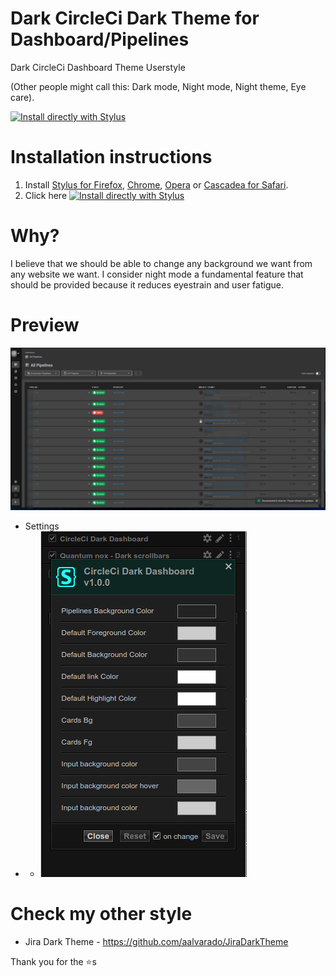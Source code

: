 # Dark CircleCi Dark Theme for Dashboard/Pipelines
Dark CircleCi Dashboard Theme Userstyle

(Other people might call this: Dark mode, Night mode, Night theme, Eye care).

[![Install directly with Stylus](https://img.shields.io/badge/Install%20directly%20with-Stylus-00adad.svg)](https://github.com/aalvarado/dark-circleci-dashboard/raw/main/dark-circleci-dashboard.user.css)

# Installation instructions
1. Install [Stylus for Firefox](https://addons.mozilla.org/en-US/firefox/addon/styl-us/), [Chrome](https://chrome.google.com/webstore/detail/stylus/clngdbkpkpeebahjckkjfobafhncgmne), [Opera](https://addons.opera.com/en-gb/extensions/details/stylus/) or [Cascadea for Safari](https://cascadea.app/).
2. Click here [![Install directly with Stylus](https://img.shields.io/badge/Install%20directly%20with-Stylus-00adad.svg)](https://github.com/aalvarado/dark-circleci-dashboard/raw/main/dark-circleci-dashboard.user.css)

# Why?
I believe that we should be able to change any background we want from any website we want. 
I consider night mode a fundamental feature that should be provided because it reduces eyestrain and user fatigue. 

# Preview
![](dark-circle-ci.png)

- Settings
- - ![](dark-circle-ci-settings.png)

# Check my other style
* Jira Dark Theme - https://github.com/aalvarado/JiraDarkTheme

Thank you for the ⭐s
